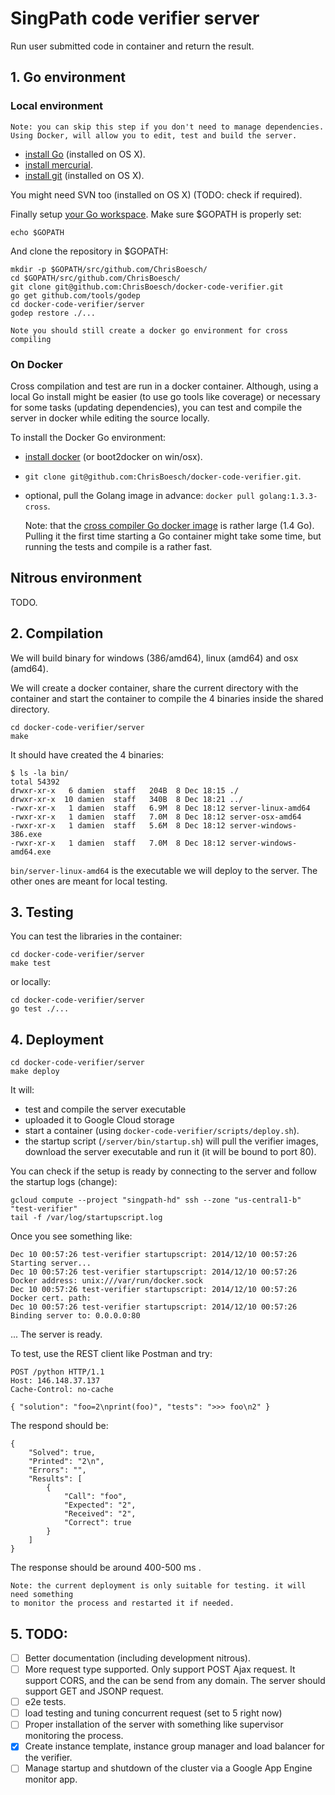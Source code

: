 # SingPath code verifier server

Run user submitted code in container and return the result.

## 1. Go environment

### Local environment

	Note: you can skip this step if you don't need to manage dependencies.
	Using Docker, will allow you to edit, test and build the server.

- [install Go](http://golang.org/doc/install) (installed on OS X).
- [install mercurial](http://mercurial.selenic.com/downloads).
- [install git](http://git-scm.com/downloads) (installed on OS X).

You might need SVN too (installed on OS X) (TODO: check if required).

Finally setup [your Go workspace](https://golang.org/doc/code.html#Organization).
Make sure $GOPATH is properly set:
```
echo $GOPATH
```

And clone the repository in $GOPATH:
```
mkdir -p $GOPATH/src/github.com/ChrisBoesch/
cd $GOPATH/src/github.com/ChrisBoesch/
git clone git@github.com:ChrisBoesch/docker-code-verifier.git
go get github.com/tools/godep
cd docker-code-verifier/server
godep restore ./...
```

	Note you should still create a docker go environment for cross compiling

### On Docker

Cross compilation and test are run in a docker container. Although, using a local
Go install might be easier (to use go tools like coverage) or necessary for some tasks
(updating dependencies), you can test and compile the server in docker 
while editing the source locally.

To install the Docker Go environment:

- [install docker](https://docs.docker.com/installation/) (or boot2docker on win/osx).
- `git clone git@github.com:ChrisBoesch/docker-code-verifier.git`.
- optional, pull the Golang image in advance: `docker pull golang:1.3.3-cross`.


	Note: that the [cross compiler Go docker image](https://registry.hub.docker.com/_/golang/) 
	is rather large (1.4 Go). Pulling it the first time starting a Go container might 
	take some time, but running the tests and compile is a rather fast.


## Nitrous environment

TODO.

## 2. Compilation

We will build binary for windows (386/amd64), linux (amd64) and osx (amd64).

We will create a docker container, share the current directory with the container 
and start the container to compile the 4 binaries inside the shared directory. 

```
cd docker-code-verifier/server
make
```

It should have created the 4 binaries:
```
$ ls -la bin/
total 54392
drwxr-xr-x   6 damien  staff   204B  8 Dec 18:15 ./
drwxr-xr-x  10 damien  staff   340B  8 Dec 18:21 ../
-rwxr-xr-x   1 damien  staff   6.9M  8 Dec 18:12 server-linux-amd64
-rwxr-xr-x   1 damien  staff   7.0M  8 Dec 18:12 server-osx-amd64
-rwxr-xr-x   1 damien  staff   5.6M  8 Dec 18:12 server-windows-386.exe
-rwxr-xr-x   1 damien  staff   7.0M  8 Dec 18:12 server-windows-amd64.exe
```

`bin/server-linux-amd64` is the executable we will deploy to the server. The other 
ones are meant for local testing.

## 3. Testing

You can test the libraries in the container:
```
cd docker-code-verifier/server
make test
```

or locally:
```
cd docker-code-verifier/server
go test ./...
```

## 4. Deployment 

```
cd docker-code-verifier/server
make deploy
```

It will:
- test and compile the server executable
- uploaded it to Google Cloud storage
- start a container (using `docker-code-verifier/scripts/deploy.sh`).
- the startup script (`/server/bin/startup.sh`) will pull the verifier images,
  download the server executable and run it (it will be bound to port 80).

You can check if the setup is ready by connecting to the server and 
follow the startup logs (change):
```
gcloud compute --project "singpath-hd" ssh --zone "us-central1-b" "test-verifier"
tail -f /var/log/startupscript.log 
```

Once you see something like:

	Dec 10 00:57:26 test-verifier startupscript: 2014/12/10 00:57:26 Starting server...
	Dec 10 00:57:26 test-verifier startupscript: 2014/12/10 00:57:26 Docker address: unix:///var/run/docker.sock
	Dec 10 00:57:26 test-verifier startupscript: 2014/12/10 00:57:26 Docker cert. path: 
	Dec 10 00:57:26 test-verifier startupscript: 2014/12/10 00:57:26 Binding server to: 0.0.0.0:80


... The server is ready.

To test, use the REST client like Postman and try:

	POST /python HTTP/1.1
	Host: 146.148.37.137
	Cache-Control: no-cache

	{ "solution": "foo=2\nprint(foo)", "tests": ">>> foo\n2" }


The respond should be:

	{
	    "Solved": true,
	    "Printed": "2\n",
	    "Errors": "",
	    "Results": [
	        {
	            "Call": "foo",
	            "Expected": "2",
	            "Received": "2",
	            "Correct": true
	        }
	    ]
	}

The response should be around 400-500 ms .


	Note: the current deployment is only suitable for testing. it will need something
	to monitor the process and restarted it if needed.

## 5. TODO:

- [ ] Better documentation (including development nitrous).
- [ ] More request type supported. Only support POST Ajax request. It support CORS,
  and the can be send from any domain. The server should support GET 
  and JSONP request.
- [ ] e2e tests.
- [ ] load testing and tuning concurrent request (set to 5 right now)
- [ ] Proper installation of the server with something like supervisor
  monitoring the process.
- [x] Create instance template, instance group manager and 
  load balancer for the verifier.
- [ ] Manage startup and shutdown of the cluster via a Google App Engine
  monitor app.
